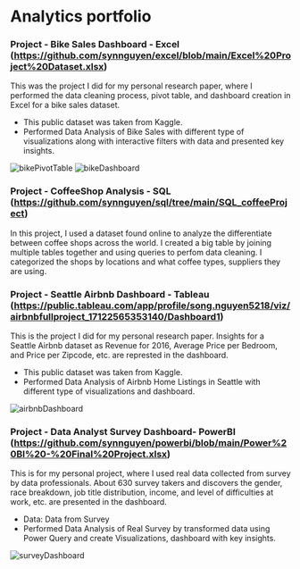 # Analytics portfolio

### Project - Bike Sales Dashboard - Excel (https://github.com/synnguyen/excel/blob/main/Excel%20Project%20Dataset.xlsx)

This was the project I did for my personal research paper, where I performed the data cleaning process, pivot table, and dashboard creation in Excel for a bike sales dataset.

* This public dataset was taken from Kaggle.
* Performed Data Analysis of Bike Sales with different type of visualizations along with interactive filters with data and presented key insights.

![bikePivotTable](https://github.com/synnguyen/portfolio/assets/168029185/de86d049-6b13-4c82-96c2-7d2952a02e31)
![bikeDashboard](https://github.com/synnguyen/portfolio/assets/168029185/c6b50375-fa2a-4e9a-a85f-6fd0f7f79f2d)


### Project - CoffeeShop Analysis - SQL (https://github.com/synnguyen/sql/tree/main/SQL_coffeeProject)

In this project, I used a dataset found online to analyze the differentiate between coffee shops across the world. I created a big table by joining multiple tables together and using queries to perfom data cleaning. I categorized the shops by locations and what coffee types, suppliers they are using.  


### Project - Seattle Airbnb Dashboard - Tableau (https://public.tableau.com/app/profile/song.nguyen5218/viz/airbnbfullproject_17122565353140/Dashboard1)

This is the project I did for my personal research paper. Insights for a Seattle Airbnb dataset as Revenue for 2016, Average Price per Bedroom, and Price per Zipcode, etc. are represted in the dashboard.

* This public dataset was taken from Kaggle.
* Performed Data Analysis of Airbnb Home Listings in Seattle with different type of visualizations and dashboard.

![airbnbDashboard](https://github.com/synnguyen/portfolio/assets/168029185/fece8638-a6ba-4667-94cf-e958253a0f3b)


### Project - Data Analyst Survey Dashboard- PowerBI (https://github.com/synnguyen/powerbi/blob/main/Power%20BI%20-%20Final%20Project.xlsx)

This is for my personal project, where I used real data collected from survey by data professionals. About 630 survey takers and discovers the gender, race breakdown, job title distribution, income, and level of difficulties at work, etc. are presented in the dashboard.

* Data: Data from Survey
* Performed Data Analysis of Real Survey by transformed data using Power Query and create Visualizations, dashboard with key insights.

![surveyDashboard](https://github.com/synnguyen/portfolio/assets/168029185/ec0fabbf-6090-4509-bc7e-6f1765a4091a)


